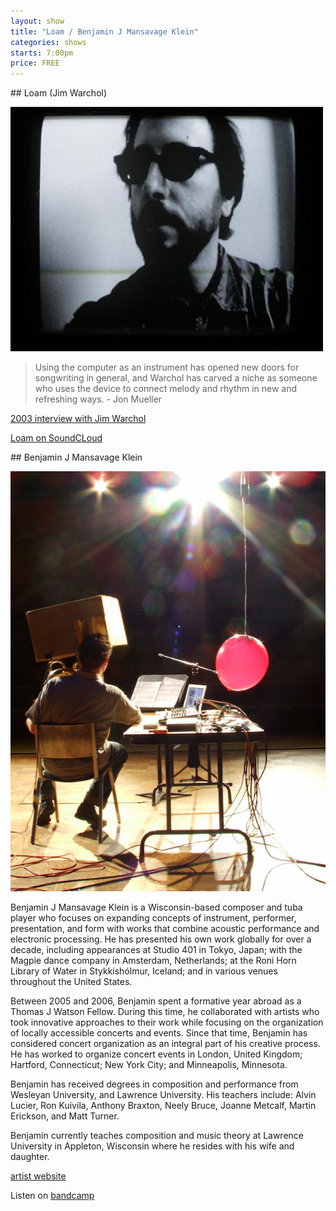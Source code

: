 ```yaml
---
layout: show
title: "Loam / Benjamin J Mansavage Klein"
categories: shows
starts: 7:00pm
price: FREE
---
```


<div class="artist" markdown="1">
## Loam (Jim Warchol)

![Loam (Jim Warchol)](/images/jim.warchol.jpeg)

> Using the computer as an instrument has opened new doors for songwriting in general, 
> and Warchol has carved a niche as someone who uses the device to connect melody and 
> rhythm in new and refreshing ways. - Jon Mueller

[2003 interview with Jim Warchol][jwinterview]

[Loam on SoundCLoud][jwpc]


</div>

<div class="artist" markdown="1">
## Benjamin J Mansavage Klein

![Benjamin J Mansavage Klein](/images/ben.klein.jpg)

Benjamin J Mansavage Klein is a Wisconsin-based composer and tuba player who focuses on expanding concepts of instrument, performer, presentation, and form with works that combine acoustic performance and electronic processing. He has presented his own work globally for over a decade, including appearances at Studio 401 in Tokyo, Japan; with the Magpie dance company in Amsterdam, Netherlands; at the Roni Horn Library of Water in Stykkishólmur, Iceland; and in various venues throughout the United States.

Between 2005 and 2006, Benjamin spent a formative year abroad as a Thomas J Watson Fellow. During this time, he collaborated with artists who took innovative approaches to their work while focusing on the organization of locally accessible concerts and events. Since that time, Benjamin has considered concert organization as an integral part of his creative process. He has worked to organize concert events in London, United Kingdom; Hartford, Connecticut; New York City; and Minneapolis, Minnesota.

Benjamin has received degrees in composition and performance from Wesleyan University, and Lawrence University. His teachers include: Alvin Lucier, Ron Kuivila, Anthony Braxton, Neely Bruce, Joanne Metcalf, Martin Erickson, and Matt Turner.

Benjamin currently teaches composition and music theory at Lawrence University in Appleton, Wisconsin where he resides with his wife and daughter.

[artist website][bksite]

Listen on [bandcamp][bkbandcamp]

</div>

[jwinterview]: http://onmilwaukee.com/music/articles/jimwarchol.html
[jwpc]: https://soundcloud.com/lakeicychill
[bksite]: http://www.bjmklein.com
[bkbandcamp]: http://bjmklein.bandcamp.com
